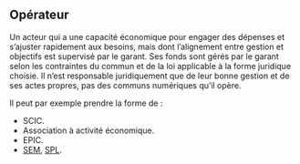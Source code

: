 ## Opérateur

Un acteur qui a une capacité économique pour engager des dépenses et s’ajuster rapidement aux besoins, mais dont l’alignement entre gestion et objectifs est supervisé par le garant. Ses fonds sont gérés par le garant selon les contraintes du commun et de la loi applicable à la forme juridique choisie. Il n’est responsable juridiquement que de leur bonne gestion et de ses actes propres, pas des communs numériques qu’il opère.

Il peut par exemple prendre la forme de :

- SCIC.
- Association à activité économique.
- EPIC.
- [SEM](https://fr.wikipedia.org/wiki/Soci%C3%A9t%C3%A9_d%27%C3%A9conomie_mixte), [SPL](https://fr.wikipedia.org/wiki/Soci%C3%A9t%C3%A9_publique_locale).
